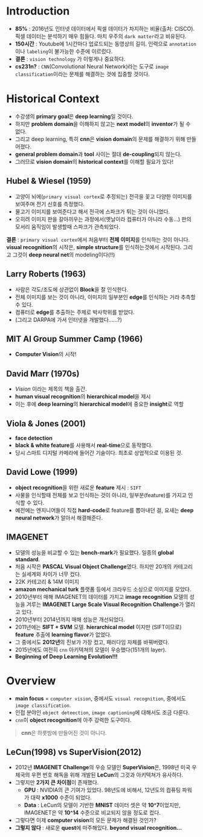 # Introduction
* **85%** : 2016년도 인터넷 데이터에서 픽셀 데이터가 차지하는 비율(출처: CISCO). 픽셀 데이터는 분석하기 매우 힘들다. 마치 우주의 `dark matter`라고 비유된다.
* **150시간** : Youtube에 1시간마다 업로드되는 동영상의 길이. 인력으로 `annotation`이나 `labeling`이 불가능한 수준에 이르렀다. 
* **결론** : `vision technology` 가 이렇게나 중요하다.
* **cs231n?** : `CNN`(Convolutional Neural Network)라는 도구로 `image classification`이라는 문제를 해결하는 것에 집중할 것이다.
# Historical Context
* 수강생의 **primary goal**은 **deep learning**일 것이다.
* 하지만 **problem domain**을 이해하지 않고는 **next model**의 **inventor**가 될 수 없다.
* 그리고 deep learning, 특히 **cnn**은 **vision domain**의 문제를 해결하기 위해 만들어졌다.
* **general problem domain**과 **tool** 사이는 절대 **de-coupling**되지 않는다.
* 그러므로 **vision domain**의 **historical context**를 이해할 필요가 있다!
## Hubel & Wiesel (1959)
* 고양이 뇌에(`primary visual cortex`로 추정되는) 전극을 꽂고 다양한 이미지를 보여주며 전기 신호를 측정했다.
* 물고기 이미지를 보여준다고 해서 전극에 스파크가 튀는 것이 아니었다.
* 오히려 이미지 판을 갈아끼우는 과정에서(옛날이라 컴퓨터가 아니라 수동...) 판의 모서리 움직임이 발생할때 스파크가 관측되었다.

**결론** : `primary visual cortex`에서 처음부터 **전체 이미지**를 인식하는 것이 아니다. **visual recognition**의 시작은, **simple structure**를 인식하는것에서 시작된다. 그리고 그것이 **deep neural net**의 modeling이다(!!)  

## Larry Roberts (1963)
* 사람은 각도/조도에 상관없이 **Block**을 잘 인식한다.
* 전체 이미지를 보는 것이 아니라, 이미지의 일부분인 **edge**를 인식하는 거라 추측할 수 있다.
* 컴퓨터로 **edge**를 추출하는 주제로 박사학위를 받았다.
* (그리고 DARPA에 가서 인터넷을 개발했다......?)

## MIT AI Group Summer Camp (1966)
* **Computer Vision**의 시작!

## David Marr (1970s)
* *Vision* 이라는 제목의 책을 출간.
* **human visual recognition**의 **hierarchical model**을 제시
* 이는 후에 **deep learning**의 **hierarchical model**에 중요한 **insight**로 역할 

## Viola & Jones (2001)
* **face detection**
* **black & white feature**를 사용해서 **real-time**으로 동작했다.
* 당시 스마트 디지털 카메라에 들어간 기술이다. 최초로 상업적으로 이용된 것.

## David Lowe (1999)
* **object recognition**을 위한 새로운 **feature** 제시 : `SIFT`
* 사물을 인식할때 전체를 보고 인식하는 것이 아니라, 일부분(feature)를 가지고 인식할 수 있다.
* 예전에는 엔지니어들이 직접 **hard-code**로 feature를 뽑아내던 걸, 요새는 **deep neural network**가 알아서 해결해준다.

## IMAGENET
* 모델의 성능을 비교할 수 있는 **bench-mark**가 필요했다. 일종의 **global standard**. 
* 처음 시작은 **PASCAL Visual Object Challenge**였다. 하지만 20개의 카테고리는 실세계와 차이가 너무 컸다.
* 22K 카테고리 & 14M 이미지
* **amazon mechanical turk** 플랫폼 등에서 크라우드 소싱으로 이미지를 모았다.
* 2010년부터 매해 IMAGENET의 데이터를 가지고 **image recognition** 모델의 성능을 겨루는 **IMAGENET Large Scale Visual Recognition Challenge**가 열리고 있다.
* 2010년부터 2014년까지 매해 성능은 개선되었다.
* 2011년에는 **SIFT + SVM** 모델. **hierarchical model** 이지만 (SIFT이므로) **feature** 추출에 **learning flavor**가 없었다.
* 그 중에서도 **2012년**의 진보가 가장 컸고, 패러다임 자체를 바꿔버렸다.
* 2015년에도 여전히 `cnn` 아키텍쳐의 모델이 우승했다(151개의 layer).
* **Beginning of Deep Learning Evolution!!!**

# Overview
* **main focus** = `computer vision`, 중에서도 `visual recognition`, 중에서도 `image classification`.
* 인접 분야인 `object deteection`, `image captioning`에 대해서도 조금 다룬다.
* `cnn`이 **object recognition**에 아주 강력한 도구이다.
> **cnn**은 하룻밤에 만들어진 것이 아니다.

## LeCun(1998) vs SuperVision(2012)
* 2012년 **IMAGENET Challenge**의 우승 모델인 **SuperVision**은, 1998년 미국 우체국의 우편 번호 해독을 위해 개발된 **LeCun**의 그것과 아키텍쳐가 유사하다.
* 그렇지만 **2가지 큰 차이점**이 존재했다.
	* **GPU** : NVIDIA의 큰 기여가 있었다. 98년도에 비해서, 12년도의 컴퓨팅 파워가 대략 **x1000** 수준이 되었다. 
	* **Data** : LeCun의 모델이 기반한 **MNIST** 데이터 셋은 약 **10^7**이었지만, IMAGENET은 약 **10^14** 수준으로 비교되지 않을 정도로 컸다.
* 그렇다면 이제 **computer vision**의 모든 문제가 해결된 것인가?
* **그렇지 않다** : 새로운 **quest**에 마주해있다. **beyond visual recognition...**